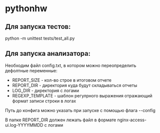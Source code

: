 # pythonhw

## Для запуска тестов:
python -m unittest tests/test_all.py

## Для запуска анализатора:
 Необходим файл config.txt, в котором можно переопределить дефолтные переменные:
 * REPORT_SIZE - кол-во строе в итоговом отчете
 * REPORT_DIR - директория куда будут складываться отчеты
 * LOG_DIR - директория с логами
 * REGEXP_TEMPLATE - шаблон регулрного выражения отражающий формат записи строки в логах
 
 Путь до конфига можно указать при запуске с помощью флага --config
 
В папке REPORT_DIR должен лежать файл в формате nginx-access-ui.log-YYYYMMDD c логами
